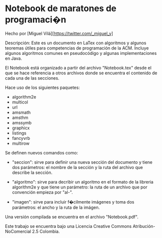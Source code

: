 Notebook de maratones de programaci�n
======================================

Hecho por [Miguel Vilá][https://twitter.com/_miguel_v]

Descripción: Este es un documento en LaTex con algoritmos y algunos teoremas útiles
para competencias de programación de la ACM. Incluye algunos algoritmos comunes en 
pseudocódigo y algunas implementaciones en Java.

El Notebook está organizado a partir del archivo "Notebook.tex" desde el que se hace 
referencia a otros archivos donde se encuentra el contenido de cada una de las secciones.

Hace uso de los siguientes paquetes:
* algorithm2e
* multicol
* url
* amsmath
* amsthm
* amssymb
* graphicx
* listings
* fancyvrb
* multirow

Se definen nuevos comandos como:

* "seccion": sirve para definir una nueva sección del documento y tiene dos parámetros: 
el nombre de la sección y la ruta del archivo que describe la sección.

* "algoritmo": sirve para decribir un algoritmo en el formato de la libreria 
algorithm2e y que tiene un parámetro: la ruta de un archivo que por convención 
empieza por "al-".

* "imagen": sirve para incluir f�cilmente imágenes y toma dos parámetros: el ancho y
la ruta de la imágen.

Una versión compilada se encuentra en el archivo "Notebook.pdf".

Este trabajo se encuentra bajo una Licencia Creative Commons Atribución-NoComercial 2.5 Colombia.